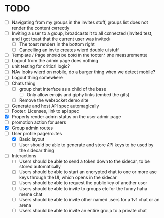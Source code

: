 # TODO

- [ ] Navigating from my groups in the invites stuff, groups list does not render the content correctly
- [ ] Inviting a user to a group, broadcasts it to all connected (invited test, and i got toast that the current user was invited)
  - [ ] The toast renders in the bottom right
  - [ ] Cancelling an invite creates wierd double ui stuff
- [ ] Template / Page should be bold in the footer? (the measurements)
- [ ] Logout from the admin page does nothing
- [ ] unit testing for critical logic?
- [ ] NAv looks wierd on mobile, do a burger thing when we detect mobile?
- [ ] Logout thing somewhere
- [ ] Chats thing
  - [ ] group chat interface as a child of the base
    - [ ] Only allow emojis and giphy links (embed the gifs)
  - [ ] Remove the websocket demo site
- [ ] Generate and host API spec automagically
- [ ] Footer: Licenses, link to api spec
- [x] Properly render admin status on the user admin page
- [ ] promotion action for users
- [x] Group admin routes
- [ ] User profile page/routes
  - [x] Basic layout
  - [ ] User should be able to generate and store API keys to be used by the sidecar thing
- [ ] Interactions
  - [ ] Users should be able to send a token down to the sidecar, to be stored automatically
  - [ ] Users should be able to start an encrypted chat to one or more asc keys through the UI, which opens in the sidecar
  - [ ] Users should be able to request the public key of another user
  - [ ] Users should be able to invite to groups etc for the funny haha meme chat
  - [ ] Users should be able to invite other named users for a 1v1 chat or an arena
  - [ ] Users should be able to invite an entire group to a private chat

